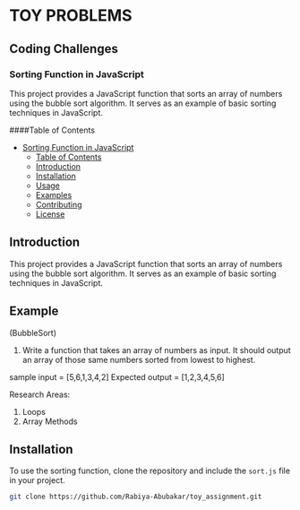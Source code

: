 # TOY PROBLEMS
## Coding Challenges

### Sorting Function in JavaScript

This project provides a JavaScript function that sorts an array of numbers using the bubble sort algorithm. It serves as an example of basic sorting techniques in JavaScript.

####Table of Contents

- [Sorting Function in JavaScript](#sorting-function-in-javascript)
  - [Table of Contents](#table-of-contents)
  - [Introduction](#introduction)
  - [Installation](#installation)
  - [Usage](#usage)
  - [Examples](#examples)
  - [Contributing](#contributing)
  - [License](#license)

## Introduction

This project provides a JavaScript function that sorts an array of numbers using the bubble sort algorithm. It serves as an example of basic sorting techniques in JavaScript.

## Example
(BubbleSort)
1. Write a function that takes an array of numbers as input. It should output an array of those same numbers sorted from lowest to highest.

sample input = [5,6,1,3,4,2]
Expected output = [1,2,3,4,5,6]

Research Areas: 
1. Loops 
2. Array Methods 

## Installation

To use the sorting function, clone the repository and include the `sort.js` file in your project.

```bash
git clone https://github.com/Rabiya-Abubakar/toy_assignment.git

